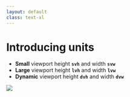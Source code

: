 ```yaml
---
layout: default
class: text-xl
---
```


# Introducing units

- **Small** viewport height **`svh`** and width **`svw`**
- **Large** viewport height **`lvh`** and width **`lvw`**
- **Dynamic** viewport height **`dvh`** and width **`dvw`**

<img src="/images/units-02.png" class="mt-2 m-auto" />
